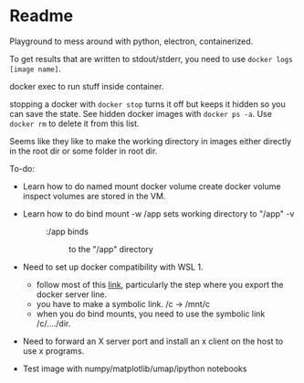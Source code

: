 # Readme

Playground to mess around with python, electron, containerized.

To get results that are written to stdout/stderr, you need to use 
`docker logs [image name]`.

docker exec to run stuff inside container.

stopping a docker with `docker stop` turns it off but keeps it hidden so you can
save the state. See hidden docker images with `docker ps -a`. Use `docker rm` to
delete it from this list.

Seems like they like to make the working directory in images either directly in
the root dir or some folder in root dir.

To-do:
* Learn how to do named mount
    docker volume create <name>
    docker volume inspect <name>
    volumes are stored in the VM.

* Learn how to do bind mount
    -w /app sets working directory to "/app"
    -v <dir>:/app binds <dir> to the "/app" directory

* Need to set up docker compatibility with WSL 1.
    * follow most of this [link](https://nicnetakis.com/blog/setting-up-docker-for-windows-and-wsl-to-work-flawlessly), particularly the step where you export the docker server line.
    * you have to make a symbolic link. /c -> /mnt/c
    * when you do bind mounts, you need to use the symbolic link /c/..../dir.

* Need to forward an X server port and install an x client on the host to use x
programs.
* Test image with numpy/matplotlib/umap/ipython notebooks

